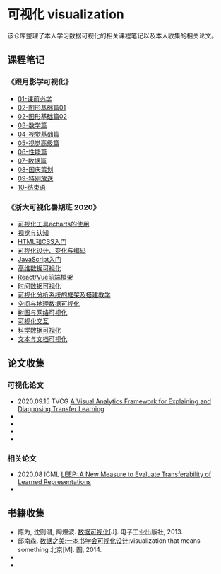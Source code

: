 # 可视化 visualization

该仓库整理了本人学习数据可视化的相关课程笔记以及本人收集的相关论文。

## 课程笔记

### 《跟月影学可视化》

- [01-课前必学]()
- [02-图形基础篇01]()
- [02-图形基础篇02]()
- [03-数学篇]()
- [04-视觉基础篇]()
- [05-视觉高级篇]()
- [06-性能篇]()
- [07-数据篇]()
- [08-国庆策划]()
- [09-特别放送]()
- [10-结束语]()

### 《浙大可视化暑期班 2020》

- [可视化工具echarts的使用]()
- [视觉与认知]()
- [HTML和CSS入门]()
- [可视化设计、变化与编码]()
- [JavaScript入门]()
- [高维数据可视化]()
- [React/Vue前端框架](React/Vue前端框架)
- [时间数据可视化]()
- [可视化分析系统的框架及搭建教学]()
- [空间与地理数据可视化]()
- [树图与网络可视化]()
- [可视化交互]()
- [科学数据可视化]()
- [文本与文档可视化]()



## 论文收集

### 可视化论文

- 2020.09.15 TVCG [A Visual Analytics Framework for Explaining and Diagnosing Transfer Learning]()
- 
- 
- 
- 

### 相关论文

- 2020.08 ICML [LEEP: A New Measure to Evaluate Transferability of Learned Representations]()
- 



## 书籍收集

- 陈为, 沈则潜, 陶煜波. [数据可视化]()[J]. 电子工业出版社, 2013.
- 邱南森. [数据之美:一本书学会可视化设计]():visualization that means something 北京[M]. 图, 2014.
- 
- 